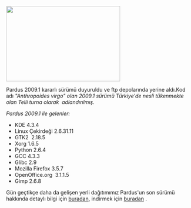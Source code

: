 <html><body><a href="http://www.pardus.org.tr/media/upload/image/04-20091.png"><img title="Pardus 2009.1" src="http://www.pardus.org.tr/media/upload/image/04-20091.png" alt="" width="310" height="205"></a>

Pardus 2009.1 kararlı sürümü duyuruldu ve ftp depolarında yerine aldı.Kod adı <em>"</em><em>Anthropoides virgo" olan 2009.1 sürümü Türkiye'de nesli tükenmekte olan Telli turna olarak  adlandırılmış.</em>

<em>Pardus 2009.1 ile gelenler:</em>
<ul>
	<li>KDE 4.3.4</li>
	<li>Linux Çekirdeği 2.6.31.11</li>
	<li>GTK2  2.18.5</li>
	<li>Xorg 1.6.5</li>
	<li>Python 2.6.4</li>
	<li>GCC 4.3.3</li>
	<li>Glibc 2.9</li>
	<li>Mozilla Firefox 3.5.7</li>
	<li>OpenOffice.org  3.1.1.5</li>
	<li>Gimp 2.6.8</li>
</ul>
Gün geçtikçe daha da gelişen yerli dağıtımımız Pardus'un son sürümü hakkında detaylı bilgi için <a href="http://www.ozgurlukicin.com/haber/pardus-20091-duyuruldu/">buradan</a>, indirmek için <a href="ftp://ftp.pardus.org.tr/pub/pardus/kurulan/2009.1/">buradan</a> .</body></html>